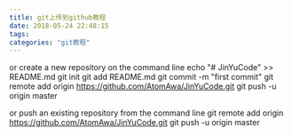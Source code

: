 ```yaml
---
title: git上传到github教程
date: 2018-05-24 22:48:15
tags:
categories: "git教程"
---
```


or create a new repository on the command line
echo "# JinYuCode" >> README.md
git init
git add README.md
git commit -m "first commit"
git remote add origin https://github.com/AtomAwa/JinYuCode.git
git push -u origin master

or push an existing repository from the command line
git remote add origin https://github.com/AtomAwa/JinYuCode.git
git push -u origin master
